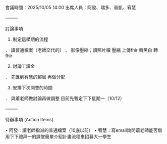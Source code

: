 會議時間：2025/10/05 14:00
出席人員：阿發、瑞多、晉凱、宥慧

⸻

討論事項

  1.	制定這學期的流程

  ． 讀普通檔案（老師交代的）
  ． 影像壓縮；讀照片檔 壓縮 上傳fhir  轉黑白 轉fhir 

  2.  討論工讀金

  ． 先匯到宥慧的郵局 再做分配

   3.  安排下次開會的時間

   ． 與蕭老師做討論再做調整 目前先暫定下下星期一（10/12）


⸻

待辦事項 (Action Items)

  •	阿發：讀老師指派的普通檔案（10底以前）
	•	宥慧：寫email詢問蕭老師能否借用下下禮拜一的課堂簡單介紹計畫流程來招募大一學生
